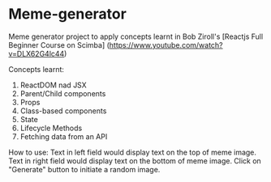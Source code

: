 # Meme-generator
Meme generator project to apply concepts learnt in Bob Ziroll's [Reactjs Full Beginner Course on Scimba] (https://www.youtube.com/watch?v=DLX62G4lc44)

Concepts learnt:
1. ReactDOM nad JSX
2. Parent/Child components
3. Props
4. Class-based components
5. State
6. Lifecycle Methods
7. Fetching data from an API

How to use:
Text in left field would display text on the top of meme image.
Text in right field would display text on the bottom of meme image.
Click on "Generate" button to initiate a random image.
